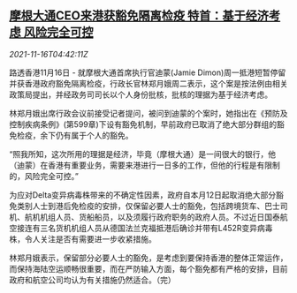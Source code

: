 <!--1637038862000-->
[摩根大通CEO来港获豁免隔离检疫 特首：基于经济考虑 风险完全可控](https://cn.reuters.com/article/jpmorgan-ceo-hk-lam-covid-1116-idCNKBS2I10BE)
------

<div><i>2021-11-16T04:42:11Z</i></div><p>路透香港11月16日 - 就摩根大通首席执行官迪蒙(Jamie Dimon)周一抵港短暂停留并获香港政府豁免隔离检疫，行政长官林郑月娥周二表示，这个案是按法例由相关政策局提出，并经政务司司长以个人身份批核，批核的理据为基于经济考虑。</p><p>林郑月娥出席行政会议前接受记者提问，被问到迪蒙的个案时，她指出在《预防及控制疾病条例》(第599章)下设有豁免机制，早前政府已取消了绝大部分群组的豁免检疫，余下仍有属于个人的豁免。</p><p>“照我所知，这次所用的理据是经济，毕竟（摩根大通）是一间很大的银行，他（迪蒙）在香港有重要业务，需要来港进行一日多的工作，但他的行程是有限制的，风险完全可控。”</p><p>为应对Delta变异病毒株带来的不确定性因素，政府自本月12日起取消绝大部分豁免类别人士到港后免检疫的安排，仅保留必要人士的豁免，包括跨境货车、巴士司机、航机机组人员、货船船员，以及须履行政府职务的政府人员。不过近日国泰航空接连有三名货机机组人员从德国法兰克福抵港后确诊并带有L452R变异病毒株，令人关注是否有需要进一步收紧措施。</p><p>林郑月娥表示，保留部分必要人士的豁免，是考虑到要保持香港的整体正常运作，而保持海陆空运顺畅很重要，而在严防输入方面，每个豁免都有严格的安排，目前政府和航空公司均认为有关措施仍然适合。（完）</p>
